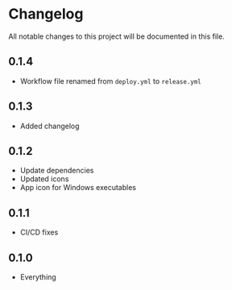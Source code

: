 # Changelog

All notable changes to this project will be documented in this file.

## 0.1.4

* Workflow file renamed from `deploy.yml` to `release.yml`

## 0.1.3

* Added changelog

## 0.1.2

* Update dependencies
* Updated icons
* App icon for Windows executables

## 0.1.1

* CI/CD fixes

## 0.1.0

* Everything
